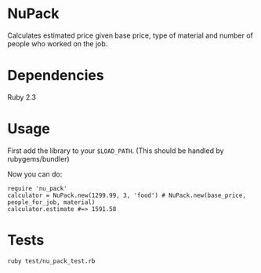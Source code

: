 # NuPack

Calculates estimated price given base price, type of material and number of people who worked on the job.

# Dependencies

Ruby 2.3

# Usage

First add the library to your `$LOAD_PATH`. (This should be handled by rubygems/bundler)

Now you can do:

```
require 'nu_pack'
calculator = NuPack.new(1299.99, 3, 'food') # NuPack.new(base_price, people_for_job, material)
calculator.estimate #=> 1591.58
```

# Tests

`ruby test/nu_pack_test.rb`
